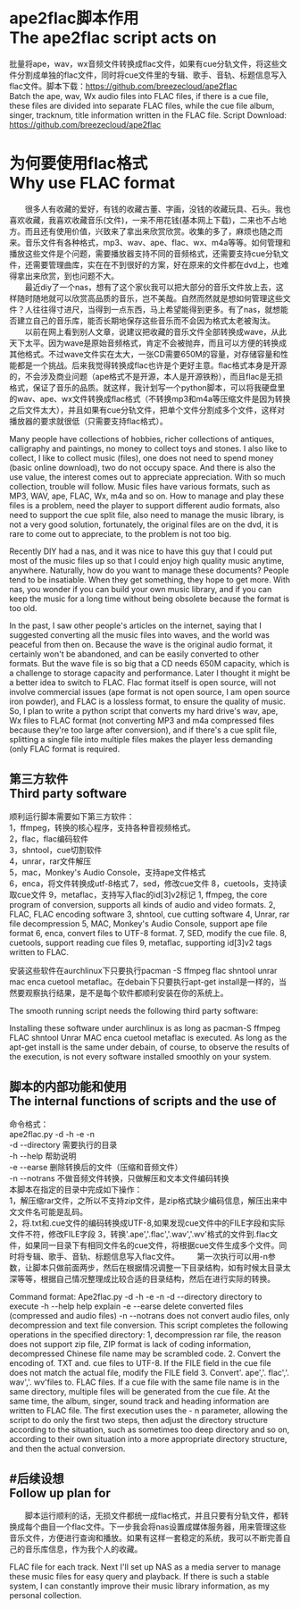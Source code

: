 ape2flac脚本作用<br>
The ape2flac script acts on<br>
======

  批量将ape，wav，wx音频文件转换成flac文件，如果有cue分轨文件，将这些文件分割成单独的flac文件，同时将cue文件里的专辑、歌手、音轨、标题信息写入flac文件。脚本下载：https://github.com/breezecloud/ape2flac<br>
  Batch the ape, wav, Wx audio files into FLAC files, if there is a cue file, these files are divided into separate FLAC files, while the cue file album, singer, tracknum, title information written in the FLAC file. Script Download: https://github.com/breezecloud/ape2flac<br>

为何要使用flac格式<br>
Why use FLAC format <br>
======

　　很多人有收藏的爱好，有钱的收藏古董、字画，没钱的收藏玩具、石头。我也喜欢收藏，我喜欢收藏音乐(文件)，一来不用花钱(基本网上下载)，二来也不占地方。而且还有使用价值，兴致来了拿出来欣赏欣赏。收集的多了，麻烦也随之而来。音乐文件有各种格式，mp3、wav、ape、flac、wx、m4a等等。如何管理和播放这些文件是个问题，需要播放器支持不同的音频格式，还需要支持cue分轨文件，还需要管理曲库，实在在不到很好的方案，好在原来的文件都在dvd上，也难得拿出来欣赏，到也问题不大。  
　　最近diy了一个nas，想有了这个家伙我可以把大部分的音乐文件放上去，这样随时随地就可以欣赏高品质的音乐，岂不美哉。自然而然就是想如何管理这些文件？人往往得寸进尺，当得到一点东西，马上希望能得到更多。有了nas，就想能否建立自己的音乐库，能否长期地保存这些音乐而不会因为格式太老被淘汰。  
　　以前在网上看到别人文章，说建议把收藏的音乐文件全部转换成wave，从此天下太平。因为wave是原始音频格式，肯定不会被抛弃，而且可以方便的转换成其他格式。不过wave文件实在太大，一张CD需要650M的容量，对存储容量和性能都是一个挑战。后来我觉得转换成flac也许是个更好主意。flac格式本身是开源的，不会涉及商业问题（ape格式不是开源，本人是开源铁粉），而且flac是无损格式，保证了音乐的品质。就这样，我计划写一个python脚本，可以将我硬盘里的wav、ape、wx文件转换成flac格式（不转换mp3和m4a等压缩文件是因为转换之后文件太大），并且如果有cue分轨文件，把单个文件分割成多个文件，这样对播放器的要求就很低（只需要支持flac格式）。<br>

Many people have collections of hobbies, richer collections of antiques, calligraphy and paintings, no money to collect toys and stones. I also like to collect, I like to collect music (files), one does not need to spend money (basic online download), two do not occupy space. And there is also the use value, the interest comes out to appreciate appreciation. With so much collection, trouble will follow. Music files have various formats, such as MP3, WAV, ape, FLAC, Wx, m4a and so on. How to manage and play these files is a problem, need the player to support different audio formats, also need to support the cue split file, also need to manage the music library, is not a very good solution, fortunately, the original files are on the dvd, it is rare to come out to appreciate, to the problem is not too big.

Recently DIY had a nas, and it was nice to have this guy that I could put most of the music files up so that I could enjoy high quality music anytime, anywhere. Naturally, how do you want to manage these documents? People tend to be insatiable. When they get something, they hope to get more. With nas, you wonder if you can build your own music library, and if you can keep the music for a long time without being obsolete because the format is too old.

In the past, I saw other people's articles on the internet, saying that I suggested converting all the music files into waves, and the world was peaceful from then on. Because the wave is the original audio format, it certainly won't be abandoned, and can be easily converted to other formats. But the wave file is so big that a CD needs 650M capacity, which is a challenge to storage capacity and performance. Later I thought it might be a better idea to switch to FLAC. Flac format itself is open source, will not involve commercial issues (ape format is not open source, I am open source iron powder), and FLAC is a lossless format, to ensure the quality of music. So, I plan to write a python script that converts my hard drive's wav, ape, Wx files to FLAC format (not converting MP3 and m4a compressed files because they're too large after conversion), and if there's a cue split file, splitting a single file into multiple files makes the player less demanding (only FLAC format is required. <br>

第三方软件<br>
Third party software <br>
---

顺利运行脚本需要如下第三方软件：  
1，ffmpeg，转换的核心程序，支持各种音视频格式。  
2，flac，flac编码软件  
3，shntool，cue切割软件  
4，unrar，rar文件解压  
5，mac，Monkey's Audio Console，支持ape文件格式  
6，enca，将文件转换成utf-8格式 
7，sed，修改cue文件
8，cuetools，支持读取cue文件
9，metaflac，支持写入flac的id[3]v2标记
1, ffmpeg, the core program of conversion, supports all kinds of audio and video formats.
2, FLAC, FLAC encoding software
3, shntool, cue cutting software
4, Unrar, rar file decompression
5, MAC, Monkey's Audio Console, support ape file format
6, enca, convert files to UTF-8 format.
7, SED, modify the cue file.
8, cuetools, support reading cue files
9, metaflac, supporting id[3]v2 tags written to FLAC.

安装这些软件在aurchlinux下只要执行pacman -S ffmpeg flac shntool unrar mac enca cuetool metaflac。在debain下只要执行apt-get install是一样的，当然要观察执行结果，是不是每个软件都顺利安装在你的系统上。<br>

The smooth running script needs the following third party software:

Installing these software under aurchlinux is as long as pacman-S ffmpeg FLAC shntool Unrar MAC enca cuetool metaflac is executed. As long as the apt-get install is the same under debain, of course, to observe the results of the execution, is not every software installed smoothly on your system. <br>

脚本的内部功能和使用<br>
The internal functions of scripts and the use of <br>
---

命令格式：  
ape2flac.py -d <directory> -h -e -n  
-d --directory 需要执行的目录  
-h --help 帮助说明  
-e --earse 删除转换后的文件（压缩和音频文件）  
-n --notrans 不做音频文件转换，只做解压和文本文件编码转换  
本脚本在指定的目录中完成如下操作：  
1，解压缩rar文件，之所以不支持zip文件，是zip格式缺少编码信息，解压出来中文文件名可能是乱码。  
2，将.txt和.cue文件的编码转换成UTF-8,如果发现cue文件中的FILE字段和实际文件不符，修改FILE字段
3，转换'.ape','.flac','.wav','.wv'格式的文件到.flac文件，如果同一目录下有相同文件名的cue文件，将根据cue文件生成多个文件。同时将专辑、歌手、音轨、标题信息写入flac文件。
　　第一次执行可以用-n参数，让脚本只做前面两步，然后在根据情况调整一下目录结构，如有时候太目录太深等等，根据自己情况整理成比较合适的目录结构，然后在进行实际的转换。<br>  
	
Command format:
Ape2flac.py -d <directory> -h -e -n
-d --directory directory to execute
-h --help help explain
-e --earse delete converted files (compressed and audio files)
-n --notrans does not convert audio files, only decompression and text file conversion.
This script completes the following operations in the specified directory:
1, decompression rar file, the reason does not support zip file, ZIP format is lack of coding information, decompressed Chinese file name may be scrambled code.
2. Convert the encoding of. TXT and. cue files to UTF-8. If the FILE field in the cue file does not match the actual file, modify the FILE field
3. Convert'. ape','. flac','. wav','. wv'files to. FLAC files. If a cue file with the same file name is in the same directory, multiple files will be generated from the cue file. At the same time, the album, singer, sound track and heading information are written to FLAC file.
The first execution uses the - n parameter, allowing the script to do only the first two steps, then adjust the directory structure according to the situation, such as sometimes too deep directory and so on, according to their own situation into a more appropriate directory structure, and then the actual conversion. <br>

#后续设想<br>
Follow up plan for <br>
---

　　脚本运行顺利的话，无损文件都统一成flac格式，并且只要有分轨文件，都转换成每个曲目一个flac文件。下一步我会将nas设置成媒体服务器，用来管理这些音乐文件，方便进行查询和播放。如果有这样一套稳定的系统，我可以不断完善自己的音乐库信息，作为我个人的收藏。 

FLAC file for each track. Next I'll set up NAS as a media server to manage these music files for easy query and playback. If there is such a stable system, I can constantly improve their music library information, as my personal collection. 
